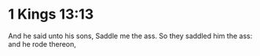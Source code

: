 # 1 Kings 13:13

And he said unto his sons, Saddle me the ass. So they saddled him the ass: and he rode thereon,